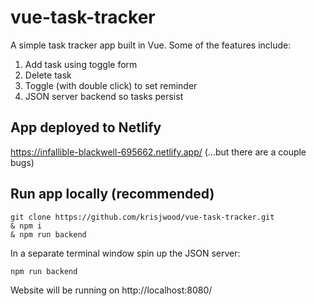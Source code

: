 # vue-task-tracker

A simple task tracker app built in Vue. Some of the features include:

1. Add task using toggle form
2. Delete task
3. Toggle (with double click) to set reminder
4. JSON server backend so tasks persist

## App deployed to Netlify
https://infallible-blackwell-695662.netlify.app/
(...but there are a couple bugs)
## Run app locally (recommended)
```
git clone https://github.com/krisjwood/vue-task-tracker.git
& npm i
& npm run backend
```
In a separate terminal window spin up the JSON server:
```
npm run backend
```
Website will be running on http://localhost:8080/

